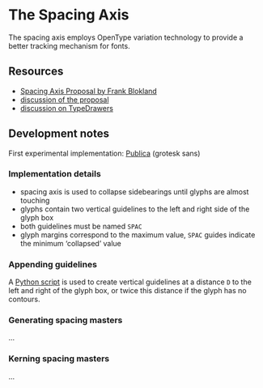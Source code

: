 The Spacing Axis
================

The spacing axis employs OpenType variation technology to provide a better tracking mechanism for fonts.


Resources
---------

- [Spacing Axis Proposal by Frank Blokland](http://github.com/Microsoft/OpenTypeDesignVariationAxisTags/blob/master/Proposals/Spacing_Axis/ProposalSummary.md)
- [discussion of the proposal](https://github.com/Microsoft/OpenTypeDesignVariationAxisTags/issues/11)
- [discussion on TypeDrawers](https://typedrawers.com/discussion/2088/otvar-spacing-axis)


Development notes
-----------------

First experimental implementation: [Publica](http://fonts.hipertipo.com/publica/test/) (grotesk sans)

### Implementation details

- spacing axis is used to collapse sidebearings until glyphs are almost touching
- glyphs contain two vertical guidelines to the left and right side of the glyph box
- both guidelines must be named `SPAC`
- glyph margins correspond to the maximum value, `SPAC` guides indicate the minimum ‘collapsed’ value

### Appending guidelines

A [Python script](_py/append-guides.py) is used to create vertical guidelines at a distance `D` to the left and right of the glyph box, or twice this distance if the glyph has no contours.

### Generating spacing masters

...

### Kerning spacing masters

...
